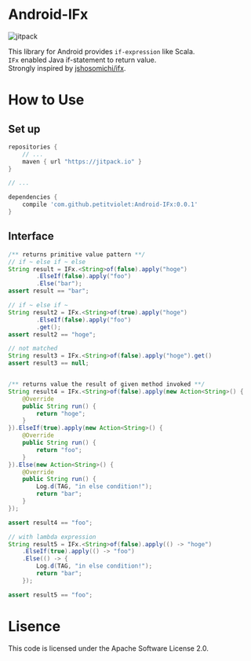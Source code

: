 # Android-IFx

![jitpack](https://img.shields.io/github/tag/petitviolet/Android-IFx.svg?label=JitPack)

This library for Android provides `if-expression` like Scala.  
`IFx` enabled Java if-statement to return value.  
Strongly inspired by [jshosomichi/ifx](https://github.com/jshosomichi/ifx).  

# How to Use

## Set up

```groovy
repositories {
    // ...
    maven { url "https://jitpack.io" }
}

// ...

dependencies {
    compile 'com.github.petitviolet:Android-IFx:0.0.1'
}
```

## Interface

```java
/** returns primitive value pattern **/
// if ~ else if ~ else
String result = IFx.<String>of(false).apply("hoge")
        .ElseIf(false).apply("foo")
        .Else("bar");
assert result == "bar";

// if ~ else if ~
String result2 = IFx.<String>of(true).apply("hoge")
        .ElseIf(false).apply("foo")
        .get();
assert result2 == "hoge";

// not matched 
String result3 = IFx.<String>of(false).apply("hoge").get()
assert result3 == null;


/** returns value the result of given method invoked **/
String result4 = IFx.<String>of(false).apply(new Action<String>() {
    @Override
    public String run() {
        return "hoge";
    }
}).ElseIf(true).apply(new Action<String>() {
    @Override
    public String run() {
        return "foo";
    }
}).Else(new Action<String>() {
    @Override
    public String run() {
        Log.d(TAG, "in else condition!");
        return "bar";
    }
});

assert result4 == "foo";

// with lambda expression
String result5 = IFx.<String>of(false).apply(() -> "hoge")
    .ElseIf(true).apply(() -> "foo")
    .Else(() -> {
        Log.d(TAG, "in else condition!");
        return "bar";
    });

assert result5 == "foo";
```

# Lisence

This code is licensed under the Apache Software License 2.0.
